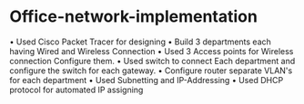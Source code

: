 # Office-network-implementation

• Used Cisco Packet Tracer for designing
• Build 3 departments each having Wired and Wireless Connection
• Used 3 Access points for Wireless connection Configure them.
• Used switch to connect Each department and configure the switch for each gateway.
• Configure router separate VLAN's for each department
• Used Subnetting and IP-Addressing
• Used DHCP protocol for automated IP assigning

